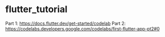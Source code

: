 # flutter_tutorial
Part 1: https://docs.flutter.dev/get-started/codelab
Part 2: https://codelabs.developers.google.com/codelabs/first-flutter-app-pt2#0